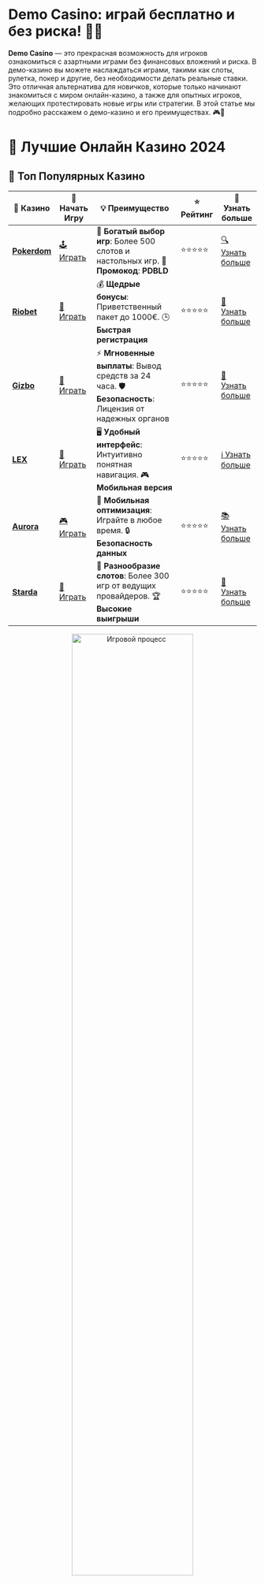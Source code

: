 # **Demo Casino: играй бесплатно и без риска! 🎰💸**

**Demo Casino** — это прекрасная возможность для игроков ознакомиться с азартными играми без финансовых вложений и риска. В демо-казино вы можете наслаждаться играми, такими как слоты, рулетка, покер и другие, без необходимости делать реальные ставки. Это отличная альтернатива для новичков, которые только начинают знакомиться с миром онлайн-казино, а также для опытных игроков, желающих протестировать новые игры или стратегии. В этой статье мы подробно расскажем о демо-казино и его преимуществах. 🎮💎

# 🎰 Лучшие Онлайн Казино 2024

## 🌟 Топ Популярных Казино

| 🎲 **Казино** | 🔗 **Начать Игру** | 💡 **Преимущество** | ⭐ **Рейтинг** | 🔗 **Узнать больше** |
|--------------|---------------------|---------------------|----------------|----------------------|
| [**Pokerdom**](https://brandplay.link/4k77v2yx) | [🕹️ Играть](https://brandplay.link/4k77v2yx) | 🎉 **Богатый выбор игр**: Более 500 слотов и настольных игр. 🎁 **Промокод**: **PDBLD** | ⭐⭐⭐⭐⭐ | [🔍 Узнать больше](https://brandplay.link/4k77v2yx) |
| [**Riobet**](https://brandplay.link/7xBLTPyj) | [🎰 Играть](https://brandplay.link/7xBLTPyj) | 💰 **Щедрые бонусы**: Приветственный пакет до 1000€. 🕒 **Быстрая регистрация** | ⭐⭐⭐⭐⭐ | [📖 Узнать больше](https://brandplay.link/7xBLTPyj) |
| [**Gizbo**](https://brandplay.link/bprXw4YV) | [🎲 Играть](https://brandplay.link/bprXw4YV) | ⚡ **Мгновенные выплаты**: Вывод средств за 24 часа. 🛡️ **Безопасность**: Лицензия от надежных органов | ⭐⭐⭐⭐⭐ | [📝 Узнать больше](https://brandplay.link/bprXw4YV) |
| [**LEX**](https://brandplay.link/zW4hdDFV) | [🤑 Играть](https://brandplay.link/zW4hdDFV) | 🖥️ **Удобный интерфейс**: Интуитивно понятная навигация. 🎮 **Мобильная версия** | ⭐⭐⭐⭐⭐ | [ℹ️ Узнать больше](https://brandplay.link/zW4hdDFV) |
| [**Aurora**](https://10trafic-stat2.com/click/668546556bcc6313411604bd/6766/13032/subaccount) | [🎮 Играть](https://10trafic-stat2.com/click/668546556bcc6313411604bd/6766/13032/subaccount) | 📱 **Мобильная оптимизация**: Играйте в любое время. 🔒 **Безопасность данных** | ⭐⭐⭐⭐⭐ | [📚 Узнать больше](https://10trafic-stat2.com/click/668546556bcc6313411604bd/6766/13032/subaccount) |
| [**Starda**](https://brandplay.link/fB7xwRFL) | [🎯 Играть](https://brandplay.link/fB7xwRFL) | 🎰 **Разнообразие слотов**: Более 300 игр от ведущих провайдеров. 🏆 **Высокие выигрыши** | ⭐⭐⭐⭐⭐ | [🔎 Узнать больше](https://brandplay.link/fB7xwRFL) |

<div align="center">
    <img src="https://i.pinimg.com/originals/87/9e/b9/879eb9354dd0699582408b68f2e253b2.gif" alt="Игровой процесс" width="70%">
</div>

## 💎 Лучшие Бонусы и Акции

| 🎲 **Казино** | 🔗 **Начать Игру** | 💡 **Преимущество** | ⭐ **Рейтинг** | 🔗 **Узнать больше** |
|--------------|---------------------|---------------------|----------------|----------------------|
| [**Kometa**](https://brandplay.link/8ZymQJV8) | [🎰 Играть](https://brandplay.link/8ZymQJV8) | 🎁 **Эксклюзивные бонусы**: Регулярные акции и промо. 🔄 **Программы лояльности** | ⭐⭐⭐⭐☆ | [🔍 Узнать больше](https://brandplay.link/8ZymQJV8) |
| [**R7**](https://brandplay.link/bMd3Yjsw) | [🕹️ Играть](https://brandplay.link/bMd3Yjsw) | 🕒 **Круглосуточная поддержка**: Всегда на связи. 💸 **Высокие лимиты** | ⭐⭐⭐⭐☆ | [📖 Узнать больше](https://brandplay.link/bMd3Yjsw) |
| [**7K**](https://brandplay.link/BvQyFShp) | [🎲 Играть](https://brandplay.link/BvQyFShp) | 🌟 **Эксклюзивные бонусы**: Только для VIP игроков. 🎉 **Сезонные акции** | ⭐⭐⭐⭐☆ | [📝 Узнать больше](https://brandplay.link/BvQyFShp) |
| [**Kent**](https://brandplay.link/Fv2WP3js) | [🤑 Играть](https://brandplay.link/Fv2WP3js) | 📈 **Высокий RTP**: Более 98%. 💼 **Профессиональная поддержка** | ⭐⭐⭐⭐☆ | [ℹ️ Узнать больше](https://brandplay.link/Fv2WP3js) |
| [**1Xslots**](https://brandplay.link/hSB1khtr) | [🎮 Играть](https://brandplay.link/hSB1khtr) | 🎉 **Множество акций**: Еженедельные бонусы и турниры. 🛡️ **Безопасность** | ⭐⭐⭐⭐☆ | [📚 Узнать больше](https://brandplay.link/hSB1khtr) |
| [**Gama**](https://brandplay.link/j6NMKsDz) | [🎯 Играть](https://brandplay.link/j6NMKsDz) | 🔍 **Интуитивный интерфейс**: Легкость использования. 🏅 **Престижные турниры** | ⭐⭐⭐⭐☆ | [🔎 Узнать больше](https://brandplay.link/j6NMKsDz) |

<div align="center">
    <img src="https://i.pinimg.com/originals/87/9e/b9/879eb9354dd0699582408b68f2e253b2.gif" alt="Игровой процесс" width="70%">
</div>

## 🚀 Быстрые Выигрыши и Поддержка

| 🎲 **Казино** | 🔗 **Начать Игру** | 💡 **Преимущество** | ⭐ **Рейтинг** | 🔗 **Узнать больше** |
|--------------|---------------------|---------------------|----------------|----------------------|
| [**Onion**](https://brandplay.link/zBGRVpQ9) | [🎰 Играть](https://brandplay.link/zBGRVpQ9) | 🤑 **Низкие ставки**: Идеально для начинающих. 🔄 **Быстрые выводы** | ⭐⭐⭐⭐☆ | [🔍 Узнать больше](https://brandplay.link/zBGRVpQ9) |
| [**Чемпион**](https://temon-gter.cfd/go/lRq?p80412p304504pcc44t17455) | [🕹️ Играть](https://temon-gter.cfd/go/lRq?p80412p304504pcc44t17455) | 🏅 **Лояльная программа**: Награды за активность. 🎁 **Ежемесячные бонусы** | ⭐⭐⭐⭐☆ | [📖 Узнать больше](https://temon-gter.cfd/go/lRq?p80412p304504pcc44t17455) |
| [**Vavada**](https://vavadapartner.pro/?promo=ea5c9275-6854-4505-94fc-95ab18221945-linkb2) | [🎲 Играть](https://vavadapartner.pro/?promo=ea5c9275-6854-4505-94fc-95ab18221945-linkb2) | 🚀 **Быстрая регистрация**: Начните играть мгновенно. 🔐 **Безопасные транзакции** | ⭐⭐⭐⭐☆ | [📝 Узнать больше](https://vavadapartner.pro/?promo=ea5c9275-6854-4505-94fc-95ab18221945-linkb2) |
| [**Friends**](https://gofriends.kim/linkb2) | [🤑 Играть](https://gofriends.kim/linkb2) | 🤝 **Социальные игры**: Играйте с друзьями. 🌐 **Мультиплатформенность** | ⭐⭐⭐⭐☆ | [ℹ️ Узнать больше](https://gofriends.kim/linkb2) |
| [**1WIN**](https://brandplay.link/smXVpBbG) | [🎮 Играть](https://brandplay.link/smXVpBbG) | 🏆 **Спортивные ставки**: Широкий выбор видов спорта. 💵 **Высокие коэффициенты** | ⭐⭐⭐⭐☆ | [📚 Узнать больше](https://brandplay.link/smXVpBbG) |
| [**Drip**](https://drp-ircp01.com/c07e6a3db) | [🎯 Играть](https://drp-ircp01.com/c07e6a3db) | 🌐 **Инновационные игры**: Новейшие игровые технологии. 🛡️ **Высокая безопасность** | ⭐⭐⭐⭐☆ | [🔎 Узнать больше](https://drp-ircp01.com/c07e6a3db) |
| [**JoyCasino**](https://rpc30.call2me.pro/?/ru/registration?apkpop=0&partner=p24970p3291217pc98f) | [🎰 Играть](https://rpc30.call2me.pro/?/ru/registration?apkpop=0&partner=p24970p3291217pc98f) | 🎁 **Приятные бонусы**: Ежедневные акции и подарки. 🕹️ **Разнообразие игр** | ⭐⭐⭐⭐☆ | [🔍 Узнать больше](https://rpc30.call2me.pro/?/ru/registration?apkpop=0&partner=p24970p3291217pc98f) |

<div align="center">
    <img src="https://i.pinimg.com/originals/87/9e/b9/879eb9354dd0699582408b68f2e253b2.gif" alt="Игровой процесс" width="70%">
</div>
---

✨ **Выбирайте лучшее казино для себя и наслаждайтесь игрой! Удачи!** ✨
![Demo Casino](https://i.pinimg.com/originals/a9/29/6e/a9296ea1cf6a7c20a985e593451f0323.png)

### 1. **Что такое Demo Casino?** 🎲

**Demo Casino** — это версия казино, в которой игроки могут участвовать в играх без использования реальных денег. В демо-режиме доступны все функции и игровые механики, которые присутствуют в обычных онлайн-казино. Главное отличие — вам не нужно делать депозиты, а все ставки производятся с использованием виртуальных монет.

#### 1.1 **Почему стоит играть в Demo Casino?**

- **Безопасность:** В демо-казино нет риска потерять реальные деньги.
- **Обучение:** Это отличный способ научиться играть в разные игры, понять правила и механики, не рискуя своими финансами.
- **Развлечение:** Даже без ставок, **Demo Casino** предлагает увлекательный игровой процесс, который может доставить много удовольствия.

#### 1.2 **Как играть в Demo Casino?** 🎮

1. Перейдите на сайт онлайн-казино, предлагающего демо-игры.
2. Выберите игру, которая вам нравится (например, слот, рулетку, блэкджек и другие).
3. Включите демо-режим и начните играть. Ваши ставки будут производиться с использованием виртуальных средств.
4. Наслаждайтесь процессом и тренируйтесь, чтобы быть готовым к игре на реальные деньги, если решите попробовать.

### 2. **Преимущества игры в Demo Casino** 🌟

#### 2.1 **Без риска потерь** 🛡️

Основным преимуществом **Demo Casino** является то, что вы можете играть без риска потерять реальные деньги. Это позволяет вам сосредоточиться на обучении и освоении игровых стратегий, не беспокоясь о финансовых потерях.

#### 2.2 **Обучение и тренировка** 📚

Для новичков это отличная возможность изучить правила различных игр, таких как слоты, рулетка, покер, блэкджек и другие. Игроки могут научиться ставить, вращать барабаны и принимать решения без давления.

#### 2.3 **Доступ к большим играм** 🎰

В демо-казино часто доступны самые популярные игры от крупных разработчиков, таких как **Pragmatic Play**, **NetEnt**, **Microgaming** и другие. Это дает вам возможность попробовать лучшие игры, не рискуя своими деньгами.

### 3. **Какие игры можно найти в Demo Casino?** 🎮

В **Demo Casino** доступны самые различные игры, включая:

#### 3.1 **Слоты** 🎰

**Demo Casino** предлагает множество слотов на выбор. Вы можете попробовать классические игры или новейшие релизы от ведущих провайдеров. Большинство слотов имеют демо-режимы, где можно играть бесплатно и без регистрации.

#### 3.2 **Рулетка** 🎡

Рулетка — это одна из самых популярных игр в казино. В демо-режиме вы можете пробовать различные стратегии ставок, не беспокоясь о потерях. Здесь доступны как классическая европейская рулетка, так и другие разновидности.

#### 3.3 **Покер и Блэкджек** ♠️♣️

Для любителей карт тоже есть демо-режимы, где можно играть в **покер** и **блэкджек**. Это отличная возможность отточить свои навыки и стратегии для игры на реальные деньги.

#### 3.4 **Игры с живыми дилерами** 🎥

Некоторые демо-казино предлагают игры с живыми дилерами, где можно играть в реальном времени с настоящими людьми, но без ставок. Это позволяет игрокам окунуться в атмосферу настоящего казино, не рискуя деньгами.

### 4. **Почему Demo Casino так популярно?** 🔥

- **Доступность:** Все, что нужно для игры — это интернет и браузер. Не нужно скачивать никаких приложений или регистрироваться.
- **Разнообразие игр:** Демонстрационные версии популярных игр позволяют игрокам получить доступ к большому количеству контента.
- **Безопасность:** Играйте без риска потерять деньги.

### 5. **Заключение** 🎯

**Demo Casino** — это отличная возможность для новичков и опытных игроков потренироваться, ознакомиться с различными играми и стратегиями, а также получить массу удовольствия от процесса. Будь то слоты, рулетка или покер — вы сможете найти для себя идеальную игру и испытать удачу без финансовых рисков. Наслаждайтесь игровым процессом и развивайте свои навыки в **Demo Casino**! 🎉

Не забывайте, что демо-игры — это первый шаг на пути к уверенной и ответственной игре на реальные деньги! 💸🎰
